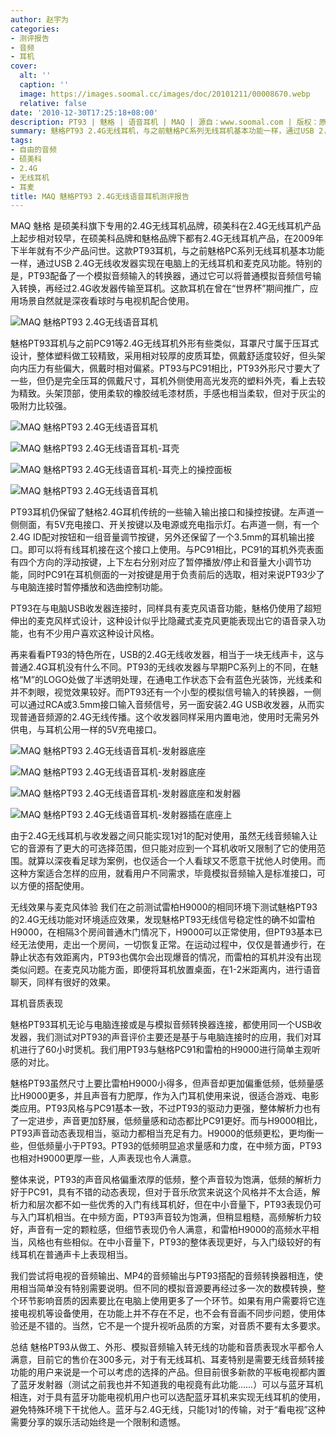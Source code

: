 ```yaml
---
author: 赵宇为
categories:
- 测评报告
- 音频
- 耳机
cover:
  alt: ''
  caption: ''
  image: https://images.soomal.cc/images/doc/20101211/00008670.webp
  relative: false
date: '2010-12-30T17:25:18+08:00'
description: PT93 | 魅格 | 语音耳机 | MAQ | 源自：www.soomal.com | 版权：原创 |  平均/总评分：08.82/97
summary: 魅格PT93 2.4G无线耳机，与之前魅格PC系列无线耳机基本功能一样，通过USB 2.4G无线收发器实现在电脑上的无线耳机和麦克风功能。特别的是，PT93配备了一个模拟音频输入的转换器，通过它可以将普通模拟音频信号输入转换，再经过2.4G收发器传输至耳机……
tags:
- 自由的音频
- 硕美科
- 2.4G
- 无线耳机
- 耳麦
title: MAQ 魅格PT93 2.4G无线语音耳机测评报告
---
```


MAQ 魅格 是硕美科旗下专用的2.4G无线耳机品牌，硕美科在2.4G无线耳机产品上起步相对较早，在硕美科品牌和魅格品牌下都有2.4G无线耳机产品，在2009年下半年就有不少产品问世。这款PT93耳机，与之前魅格PC系列无线耳机基本功能一样，通过USB 2.4G无线收发器实现在电脑上的无线耳机和麦克风功能。特别的是，PT93配备了一个模拟音频输入的转换器，通过它可以将普通模拟音频信号输入转换，再经过2.4G收发器传输至耳机。这款耳机在曾在“世界杯”期间推广，应用场景自然就是深夜看球时与电视机配合使用。

![MAQ 魅格PT93 2.4G无线语音耳机](https://images.soomal.cc/images/doc/20101209/00008632.webp)




魅格PT93耳机与之前PC91等2.4G无线耳机外形有些类似，耳罩尺寸属于压耳式设计，整体塑料做工较精致，采用相对较厚的皮质耳垫，佩戴舒适度较好，但头架向内压力有些偏大，佩戴时相对偏紧。PT93与PC91相比，PT93外形尺寸要大了一些，但仍是完全压耳的佩戴尺寸，耳机外侧使用高光发亮的塑料外壳，看上去较为精致。头架顶部，使用柔软的橡胶绒毛漆材质，手感也相当柔软，但对于灰尘的吸附力比较强。

![MAQ 魅格PT93 2.4G无线语音耳机](https://images.soomal.cc/images/doc/20101211/00008670.webp)




![MAQ 魅格PT93 2.4G无线语音耳机-耳壳](https://images.soomal.cc/images/doc/20101211/00008671.webp)




![MAQ 魅格PT93 2.4G无线语音耳机-耳壳上的操控面板](https://images.soomal.cc/images/doc/20101211/00008672.webp)




![MAQ 魅格PT93 2.4G无线语音耳机](https://images.soomal.cc/images/doc/20101211/00008670.webp)




PT93耳机仍保留了魅格2.4G耳机传统的一些输入输出接口和操控按键。左声道一侧侧面，有5V充电接口、开关按键以及电源或充电指示灯。右声道一侧，有一个2.4G ID配对按钮和一组音量调节按键，另外还保留了一个3.5mm的耳机输出接口。即可以将有线耳机接在这个接口上使用。与PC91相比，PC91的耳机外壳表面有四个方向的浮动按键，上下左右分别对应了暂停播放/停止和音量大小调节功能，同时PC91在耳机侧面的一对按键是用于负责前后的选取，相对来说PT93少了与电脑连接时暂停播放和选曲控制功能。

PT93在与电脑USB收发器连接时，同样具有麦克风语音功能，魅格仍使用了超短伸出的麦克风样式设计，这种设计似乎比隐藏式麦克风更能表现出它的语音录入功能，也有不少用户喜欢这种设计风格。

再来看看PT93的特色所在，USB的2.4G无线收发器，相当于一块无线声卡，这与普通2.4G耳机没有什么不同。PT93的无线收发器与早期PC系列上的不同，在魅格“M”的LOGO处做了半透明处理，在通电工作状态下会有蓝色光装饰，光线柔和并不刺眼，视觉效果较好。而PT93还有一个小型的模拟信号输入的转换器，一侧可以通过RCA或3.5mm接口输入音频信号，另一面安装2.4G USB收发器，从而实现普通音频源的2.4G无线传播。这个收发器同样采用内置电池，使用时无需另外供电，与耳机公用一样的5V充电接口。

![MAQ 魅格PT93 2.4G无线语音耳机-发射器底座](https://images.soomal.cc/images/doc/20101211/00008681.webp)




![MAQ 魅格PT93 2.4G无线语音耳机-发射器底座](https://images.soomal.cc/images/doc/20101211/00008682.webp)




![MAQ 魅格PT93 2.4G无线语音耳机-发射器底座和发射器](https://images.soomal.cc/images/doc/20101211/00008683.webp)




![MAQ 魅格PT93 2.4G无线语音耳机-发射器插在底座上](https://images.soomal.cc/images/doc/20101211/00008684.webp)




由于2.4G无线耳机与收发器之间只能实现1对1的配对使用，虽然无线音频输入让它的音源有了更大的可选择范围，但只能对应到一个耳机收听又限制了它的使用范围。就算以深夜看足球为案例，也仅适合一个人看球又不愿意干扰他人时使用。而这种方案适合怎样的应用，就看用户不同需求，毕竟模拟音频输入是标准接口，可以方便的搭配使用。



无线效果与麦克风体验
我们在之前测试雷柏H9000的相同环境下测试魅格PT93的2.4G无线功能对环境适应效果，发现魅格PT93无线信号稳定性的确不如雷柏H9000，在相隔3个房间普通木门情况下，H9000可以正常使用，但PT93基本已经无法使用，走出一个房间，一切恢复正常。在运动过程中，仅仅是普通步行，在静止状态有效距离内，PT93也偶尔会出现爆音的情况，而雷柏的耳机并没有出现类似问题。在麦克风功能方面，即便将耳机放置桌面，在1-2米距离内，进行语音聊天，同样有很好的效果。

耳机音质表现

魅格PT93耳机无论与电脑连接或是与模拟音频转换器连接，都使用同一个USB收发器，我们测试对PT93的声音评价主要还是基于与电脑连接时的应用，我们对耳机进行了60小时煲机。我们用PT93与魅格PC91和雷柏的H9000进行简单主观听感的对比。

魅格PT93虽然尺寸上要比雷柏H9000小得多，但声音却更加偏重低频，低频量感比H9000更多，并且声音有力肥厚，作为入门耳机使用来说，很适合游戏、电影类应用。PT93风格与PC91基本一致，不过PT93的驱动力更强，整体解析力也有了一定进步，声音更加舒展，低频量感和动态都比PC91更好。而与H9000相比，PT93声音动态表现相当，驱动力都相当充足有力。H9000的低频更松，更均衡一些，但低频量小于PT93。PT93的低频明显追求量感和力度，在中频方面，PT93也相对H9000更厚一些，人声表现也令人满意。

整体来说，PT93的声音风格偏重浓厚的低频，整个声音较为饱满，低频的解析力好于PC91，具有不错的动态表现，但对于音乐欣赏来说这个风格并不太合适，解析力和层次都不如一些优秀的入门有线耳机好，但在中小音量下，PT93表现仍可与入门耳机相当。在中频方面，PT93声音较为饱满，但稍显粗糙，高频解析力较好，声音有一定的颗粒感，但细节表现仍令人满意，和雷柏H9000的高频水平相当，风格也有些相似。在中小音量下，PT93的整体表现更好，与入门级较好的有线耳机在普通声卡上表现相当。

我们尝试将电视的音频输出、MP4的音频输出与PT93搭配的音频转换器相连，使用相当简单没有特别需要说明。但不同的模拟音源要再经过多一次的数模转换，整个环节影响音质的因素要比在电脑上使用更多了一个环节。如果有用户需要将它连接电视机等设备使用，在功能上并不存在不足，也不会有音画不同步问题，使用体验还是不错的。当然，它不是一个提升视听品质的方案，对音质不要有太多要求。

总结
魅格PT93从做工、外形、模拟音频输入转无线的功能和音质表现水平都令人满意，目前它的售价在300多元，对于有无线耳机、耳麦特别是需要无线音频转接功能的用户来说是一个可以考虑的选择的产品。但目前很多新款的平板电视都内置了蓝牙发射器（测试之前我也并不知道我的电视竟有此功能……）可以与蓝牙耳机相连，对于具有蓝牙功能电视机用户也可以选配蓝牙耳机来实现无线耳机的使用，避免特殊环境下干扰他人。蓝牙与2.4G无线，只能1对1的传输，对于“看电视”这种需要分享的娱乐活动始终是一个限制和遗憾。